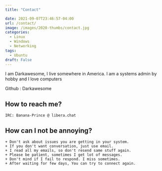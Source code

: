 ```yaml
---
title: "Contact"

date: 2021-09-07T23:46:57-04:00
url: /contact/
image: /images/2020-thumbs/contact.jpg
categories:
  - Linux
  - Windows
  - Networking
tags:
  - Ubuntu
draft: False
---
```

I am Darkawesome, I live somewhere in America. I am a systems admin by hobby and I love computers
<!--more-->

Github : Darkawesome

## How to reach me?

    IRC: Banana-Prince @ libera.chat

## How can I not be annoying?

    + Don't ask about issues you are getting in your system.
    + If you don't want conversation, just use email.
    + I read all my emails, so don't resend same stuff again.
    + Please be patient, sometimes I get lot of messages.
    + Don't mind if I fail to respond. I miss sometimes.
    + After waiting for few days, You can try to connect again.
